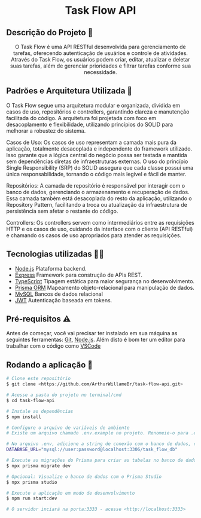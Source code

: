 <h1 align="center">Task Flow API</h1>

## Descrição do Projeto 📃

<p align="center">O Task Flow é uma API RESTful desenvolvida para gerenciamento de tarefas, oferecendo autenticação de usuários e controle de atividades. Através do Task Flow, os usuários podem criar, editar, atualizar e deletar suas tarefas, além de gerenciar prioridades e filtrar tarefas conforme sua necessidade.</p>

## Padrões e Arquitetura Utilizada 🔨

O Task Flow segue uma arquitetura modular e organizada, dividida em casos de uso, repositórios e controllers, garantindo clareza e manutenção facilitada do código. A arquitetura foi projetada com foco em desacoplamento e flexibilidade, utilizando princípios do SOLID para melhorar a robustez do sistema.

Casos de Uso: Os casos de uso representam a camada mais pura da aplicação, totalmente desacoplada e independente do framework utilizado. Isso garante que a lógica central do negócio possa ser testada e mantida sem dependências diretas de infraestruturas externas. O uso do princípio Single Responsibility (SRP) do SOLID assegura que cada classe possui uma única responsabilidade, tornando o código mais legível e fácil de manter.

Repositórios: A camada de repositório é responsável por interagir com o banco de dados, gerenciando o armazenamento e recuperação de dados. Essa camada também está desacoplada do resto da aplicação, utilizando o Repository Pattern, facilitando a troca ou atualização da infraestrutura de persistência sem afetar o restante do código.

Controllers: Os controllers servem como intermediários entre as requisições HTTP e os casos de uso, cuidando da interface com o cliente (API RESTful) e chamando os casos de uso apropriados para atender as requisições.

## Tecnologias utilizadas 👩‍💻
- [Node.js](https://nodejs.org/pt) Plataforma backend.
- [Express](https://expressjs.com/pt-br/) Framework para construção de APIs REST.
- [TypeScript](https://www.typescriptlang.org/) Tipagem estática para maior segurança no desenvolvimento.
- [Prisma ORM](https://www.prisma.io/) Mapeamento objeto-relacional para manipulação de dados.
- [MySQL](https://www.mysql.com/) Bancos de dados relacional
- [JWT](https://jwt.io/) Autenticação baseada em tokens.

## Pré-requisitos ⚠

Antes de começar, você vai precisar ter instalado em sua máquina as seguintes ferramentas:
[Git](https://git-scm.com), [Node.js](https://nodejs.org/en/). 
Além disto é bom ter um editor para trabalhar com o código como [VSCode](https://code.visualstudio.com/)

## Rodando a aplicação 🚀

```bash
# Clone este repositório
$ git clone <https://github.com/ArthurWillameBr/task-flow-api.git>

# Acesse a pasta do projeto no terminal/cmd
$ cd task-flow-api

# Instale as dependências
$ npm install

# Configure o arquivo de variáveis de ambiente
# Existe um arquivo chamado .env.example no projeto. Renomeie-o para .env e configure as variáveis de acordo com seu ambiente.

# No arquivo .env, adicione a string de conexão com o banco de dados, como por exemplo:
DATABASE_URL="mysql://user:password@localhost:3306/task_flow_db"

# Execute as migrações do Prisma para criar as tabelas no banco de dados
$ npx prisma migrate dev

# Opcional: Visualize o banco de dados com o Prisma Studio
$ npx prisma studio

# Execute a aplicação em modo de desenvolvimento
$ npm run start:dev

# O servidor inciará na porta:3333 - acesse <http://localhost:3333>
```
